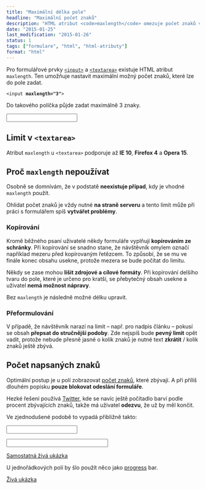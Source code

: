 ```yaml
---
title: "Maximální délka pole"
headline: "Maximální počet znaků"
description: "HTML atribut <code>maxlength</code> omezuje počet znaků ve formulářovém poli."
date: "2015-01-25"
last_modification: "2015-01-26"
status: 1
tags: ["formulare", "html", "html-atributy"]
format: "html"
---
```


<p>Pro formulářové prvky <a href="/input"><code>&lt;input></code></a> a <a href="/textarea"><code>&lt;textarea></code></a> existuje HTML atribut <code>maxlength</code>. Ten umožňuje nastavit maximální možný počet znaků, které lze do pole zadat.</p>

<pre><code>&lt;input <b>maxlength="3"</b>></code></pre>

<p>Do takového políčka půjde zadat maximálně 3 znaky.</p>

<div class="live">
  <input maxlength="3">
</div>




<h2 id="textarea">Limit v <code>&lt;textarea></code></h2>
<p>Atribut <code>maxlength</code> u <code>&lt;textarea></code> podporuje až <b>IE 10</b>, <b>Firefox 4</b> a <b>Opera 15</b>.</p>





<h2 id="nepouzivat">Proč <code>maxlength</code> nepoužívat</h2>

<p>Osobně se domnívám, že v podstatě <b>neexistuje případ</b>, kdy je vhodné <code>maxlength</code> použít.</p>

<p>Ohlídat počet znaků je vždy nutné <b>na straně serveru</b> a tento limit může při práci s formulářem spíš <b>vytvářet problémy</b>.</p>


<h3 id="kopirovani">Kopírování</h3>

<p>Kromě běžného psaní uživatelé někdy formuláře vyplňují <b>kopírováním ze schránky</b>. Při kopírování se snadno stane, že návštěvník omylem označí například mezeru před kopírovaným řetězcem. To způsobí, že se mu ve finále konec obsahu usekne, protože mezera se bude počítat do limitu.</p>

<p>Někdy se zase mohou <b>lišit zdrojové a cílové formáty</b>. Při kopírování delšího tvaru do pole, které je určeno pro kratší, se přebytečný obsah usekne a uživatel <b>nemá možnost nápravy</b>.</p>

<p>Bez <code>maxlength</code> je následně možné délku upravit.</p>




<h3 id="preforumovani">Přeformulování</h3>

<p>V případě, že návštěvník narazí na limit – např. pro nadpis článku – pokusí se obsah <b>přepsat do stručnější podoby</b>. Zde nejspíš bude <b>pevný limit</b> opět vadit, protože nebude přesně jasné o kolik znaků je nutné text <b>zkrátit</b> / kolik znaků ještě zbývá.</p>



<h2 id="pocet-znaku">Počet napsaných znaků</h2>

<p>Optimální postup je u polí zobrazovat <a href="/pocet-znaku">počet znaků</a>, které zbývají. A při příliš dlouhém popisku <b>pouze blokovat odeslání formuláře</b>.</p>

<p>Hezké řešení používá <a href="/twitter">Twitter</a>, kde se navíc ještě počítadlo barví podle procent zbývajících znaků, takže má uživatel <b>odezvu</b>, že už by měl končit.</p>

<p>Ve zjednodušené podobě to vypadá přibližně takto:</p>

<div class="live">
<style>
.vyplneno-100 {color: red}
.vyplneno-90, 
.vyplneno-80,
.vyplneno-70 {color: #8C0000}

input+span {
    color: gray;
    padding-left: .2em;
}
</style>
<p>
    <input type="text" data-maxlength="10" size="20"><span></span>
</p>
<p>
    <input type="text" data-maxlength="20" size="30"><span></span>
</p>
<script>
var omezen = document.querySelectorAll("input[data-maxlength]");
for (var i = omezen.length; i--; ) {
    omezen[i].onkeyup = omezen[i].onpaste = omezen[i].onkeypress = omezen[i].oninput = prepocitat;
    zobrazitLimit(omezen[i]);
}
function prepocitat() {
    zobrazitLimit(this);
}
function zobrazitLimit(el) {
    var delka = el.value.replace(/^\s+|\s+$/g, '').length;
    var maximalniDelka = el.getAttribute("data-maxlength");
    var pocitadlo = el.nextSibling;
    pocitadlo.innerHTML = maximalniDelka - delka;
    pocitadlo.className = "vyplneno-" + (Math.min(Math.round(delka / maximalniDelka * 10) / 10, 1) * 100);
}
</script>
</div>

<p><a href="http://kod.djpw.cz/fwjb">Samostatná živá ukázka</a></p>

<p>U jednořádkových polí by šlo použít něco jako <a href="/progress">progress</a> bar.</p>

<p><a href="http://kod.djpw.cz/gwjb">Živá ukázka</a></p>